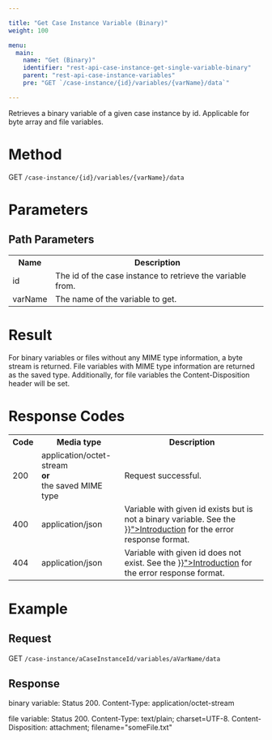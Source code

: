 ```yaml
---

title: "Get Case Instance Variable (Binary)"
weight: 100

menu:
  main:
    name: "Get (Binary)"
    identifier: "rest-api-case-instance-get-single-variable-binary"
    parent: "rest-api-case-instance-variables"
    pre: "GET `/case-instance/{id}/variables/{varName}/data`"

---
```



Retrieves a binary variable of a given case instance by id. Applicable for byte array and file variables.


# Method

GET `/case-instance/{id}/variables/{varName}/data`


# Parameters

## Path Parameters

<table class="table table-striped">
  <tr>
    <th>Name</th>
    <th>Description</th>
  </tr>
  <tr>
    <td>id</td>
    <td>The id of the case instance to retrieve the variable from.</td>
  </tr>
  <tr>
    <td>varName</td>
    <td>The name of the variable to get.</td>
  </tr>
</table>


# Result

For binary variables or files without any MIME type information, a byte stream is returned. File variables with MIME type information are returned as the saved type.
Additionally, for file variables the Content-Disposition header will be set.


# Response Codes

<table class="table table-striped">
  <tr>
    <th>Code</th>
    <th>Media type</th>
    <th>Description</th>
  </tr>
  <tr>
    <td>200</td>
    <td>application/octet-stream<br/><b>or</b></br>the saved MIME type</td>
    <td>Request successful.</td>
  </tr>
  <tr>
    <td>400</td>
    <td>application/json</td>
    <td>Variable with given id exists but is not a binary variable. See the <a href="{{< relref "reference/rest/overview/_index.md#error-handling" >}}">Introduction</a> for the error response format.</td>
  </tr>
  <tr>
    <td>404</td>
    <td>application/json</td>
    <td>Variable with given id does not exist. See the <a href="{{< relref "reference/rest/overview/_index.md#error-handling" >}}">Introduction</a> for the error response format.</td>
  </tr>
</table>

# Example

## Request

GET `/case-instance/aCaseInstanceId/variables/aVarName/data`

## Response

binary variable: Status 200. Content-Type: application/octet-stream

file variable: Status 200. Content-Type: text/plain; charset=UTF-8. Content-Disposition: attachment; filename="someFile.txt"
